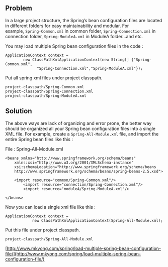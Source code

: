 ## Problem

In a large project structure, the Spring’s bean configuration files are located in different folders for easy maintainability and modular. For example, `Spring-Common.xml` in common folder, `Spring-Connection.xml` in connection folder, `Spring-ModuleA.xml` in ModuleA folder…and etc.

You may load multiple Spring bean configuration files in the code :

    ApplicationContext context =
        	new ClassPathXmlApplicationContext(new String[] {"Spring-Common.xml",
                  "Spring-Connection.xml","Spring-ModuleA.xml"});

Put all spring xml files under project classpath.

    project-classpath/Spring-Common.xml
    project-classpath/Spring-Connection.xml
    project-classpath/Spring-ModuleA.xml

## Solution

The above ways are lack of organizing and error prone, the better way should be organized all your Spring bean configuration files into a single XML file. For example, create a `Spring-All-Module.xml` file, and import the entire Spring bean files like this :

File : Spring-All-Module.xml

    <beans xmlns="http://www.springframework.org/schema/beans"
    	xmlns:xsi="http://www.w3.org/2001/XMLSchema-instance"
    	xsi:schemaLocation="http://www.springframework.org/schema/beans
    	http://www.springframework.org/schema/beans/spring-beans-2.5.xsd">

    	<import resource="common/Spring-Common.xml"/>
            <import resource="connection/Spring-Connection.xml"/>
            <import resource="moduleA/Spring-ModuleA.xml"/>

    </beans>

Now you can load a single xml file like this :

    ApplicationContext context =
        		new ClassPathXmlApplicationContext(Spring-All-Module.xml);

Put this file under project classpath.

    project-classpath/Spring-All-Module.xml

[http://www.mkyong.com/spring/load-multiple-spring-bean-configuration-file/](http://www.mkyong.com/spring/load-multiple-spring-bean-configuration-file/)
